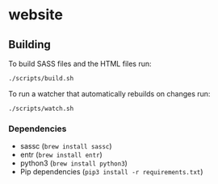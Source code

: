 # website

## Building

To build SASS files and the HTML files run:

```bash
./scripts/build.sh
```

To run a watcher that automatically rebuilds on changes run:

```
./scripts/watch.sh
```

### Dependencies

- sassc (`brew install sassc`)
- entr (`brew install entr`)
- python3 (`brew install python3`)
- Pip dependencies (`pip3 install -r requirements.txt`)
